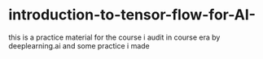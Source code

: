 # introduction-to-tensor-flow-for-AI-
this is a practice material for the course i audit in course era by deeplearning.ai and some practice i made
